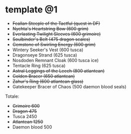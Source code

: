 # template @1

+ ~~Feallan Steeple of the Tactful (quest in DF)~~
+ ~~Nychta's Heartstring Bow (600 grim)~~
+ ~~Everlasting Twilight Sleeves (600 grimoire)~~
+ ~~Soulbinder's Belt (475 dragon scales)~~
+ ~~Gemstone of Swirling Energy (600 grim)~~
+ Wintery Seeker's Vest (600 tusca)
+ Dragonseye Strand (625 tusca)
+ Nosdoden Remnant Cloak (600 tusca ice)
+ Tentacle Ring (625 tusca)
+ ~~Astral Leggings of the Leech (800 atlantean)~~
+ ~~Golden Bracer (650 atlantean)~~
+ ~~Zahur's Ring (600 atlantean glass)~~
+ Gatekeeper Bracer of Chaos (500 daemon blood seals)

Totale:
+ ~~Grimoire 600~~
+ ~~Dragon 475~~
+ Tusca 2450
+ ~~Atlantean 1250~~
+ Daemon blood 500

